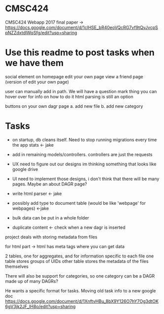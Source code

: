 # CMSC424
CMSC424 Webapp 2017
final paper -> https://docs.google.com/document/d/1clHSE_bR40eoVQcRG7vf9tQvJvcpSpNZZdxtdIWqSfg/edit?usp=sharing
# Use this readme to post tasks when we have them

social element on homepage
edit your own page
view a friend page (version of edit your own page)

user can manually add in path. We will have a question mark thing you can hover over for info on how to do it
html parsing is still an option

buttons on your own dagr page
    a. add new file 
    b. add new category

# Tasks
- on startup, db cleans itself. Need to stop running migrations every time the app stats <- jake
- add in remaining models/controllers. controllers are just the requests 
- UX need to figure out our designs
    im thinking something that looks like google drive
- UI need to implement those designs, i don't think that there will be many pages. Maybe an about DAGR page?

- write html parser <- jake
- possibly add type to document table (would be like 'webpage' for webpages) <-jake
- bulk data can be put in a whole folder 
- duplicate content <- check when a new dagr is inserted

project deals with storing metadata from files

for html part -> html has meta tags where you can get data

2 tables, one for aggregates, and for information specific to each file
 one table stores groups of UIDs
 other table stores the metadata of the files themselves

There will also be support for categories, so one category can be a DAGR made up of many DAGRs?

He wants a specific format for tasks. Moving old task info to a new google doc
https://docs.google.com/document/d/1XnftvHBu_8bX9Y126O7hY7Og3dtOK6gV3jk2JF_IH8o/edit?usp=sharing
